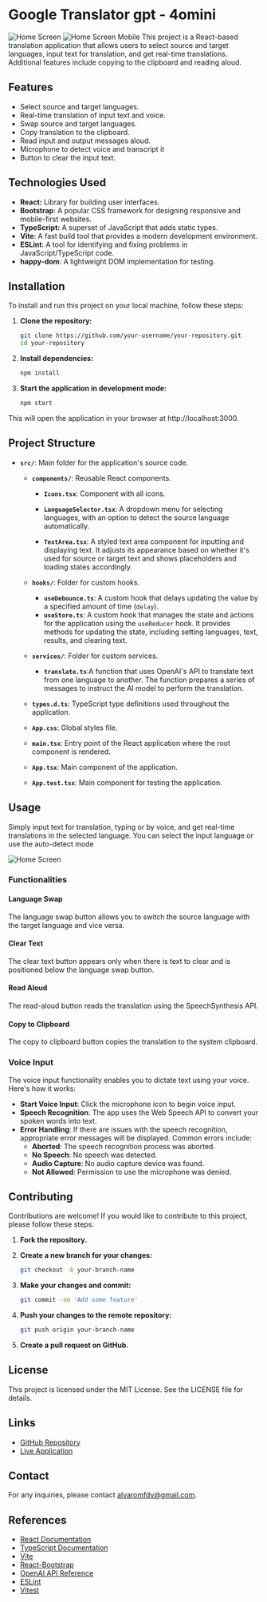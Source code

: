 # Google Translator gpt - 4omini
![Home Screen](public/Usage1.png)
![Home Screen Mobile](public/usage2.png)
This project is a React-based translation application that allows users to select source and target languages, input text for translation, and get real-time translations. Additional features include copying to the clipboard and reading aloud.


## Features

- Select source and target languages.
- Real-time translation of input text and voice.
- Swap source and target languages.
- Copy translation to the clipboard.
- Read input and output messages aloud.
- Microphone to detect voice and transcript it
- Button to clear the input text.

## Technologies Used

- **React:** Library for building user interfaces.
- **Bootstrap**: A popular CSS framework for designing responsive and mobile-first websites.
- **TypeScript:** A superset of JavaScript that adds static types.
- **Vite**: A fast build tool that provides a modern development environment.
- **ESLint**: A tool for identifying and fixing problems in JavaScript/TypeScript code.
- **happy-dom**: A lightweight DOM implementation for testing.

## Installation

To install and run this project on your local machine, follow these steps:

1. **Clone the repository:**

   ```bash
   git clone https://github.com/your-username/your-repository.git
   cd your-repository
2. **Install dependencies:**

   ```bash
   npm install
3. **Start the application in development mode:**

   ```bash
   npm start
This will open the application in your browser at http://localhost:3000.

## Project Structure

- **`src/`**: Main folder for the application's source code.
  - **`components/`**: Reusable React components.
    - **`Icons.tsx`**: Component with all icons.
    - **`LanguageSelector.tsx`**: A dropdown menu for selecting languages, with an option to detect the source language automatically.

    - **`TextArea.tsx`**: A styled text area component for inputting and displaying text. It adjusts its appearance based on whether it's used for source or target text and shows placeholders and loading states accordingly.

  - **`hooks/`**: Folder for custom hooks.
    - **`useDebounce.ts`**: A custom hook that delays updating the value by a specified amount of time (`delay`).
    - **`useStore.ts`**: A custom hook that manages the state and actions for the application using the `useReducer` hook. It provides methods for updating the state, including setting languages, text, results, and clearing text.

  - **`services/`**: Folder for custom services.
    - **`translate.ts`**:A function that uses OpenAI's API to translate text from one language to another. The function prepares a series of messages to instruct the AI model to perform the translation.

  - **`types.d.ts`**: TypeScript type definitions used throughout the application.
  - **`App.css`**: Global styles file.
  - **`main.tsx`**: Entry point of the React application where the root component is rendered.
  - **`App.tsx`**: Main component of the application.
  - **`App.test.tsx`**: Main component for testing the application.


## Usage

Simply input text for translation, typing or by voice, and get real-time translations in the selected language. You can select the input language or use the auto-detect mode

![Home Screen](public/Usage1.png)

### Functionalities

#### Language Swap
The language swap button allows you to switch the source language with the target language and vice versa.
#### Clear Text
The clear text button appears only when there is text to clear and is positioned below the language swap button.
#### Read Aloud
The read-aloud button reads the translation using the SpeechSynthesis API.
#### Copy to Clipboard
The copy to clipboard button copies the translation to the system clipboard.
### Voice Input
The voice input functionality enables you to dictate text using your voice. Here's how it works:
- **Start Voice Input**: Click the microphone icon to begin voice input.
- **Speech Recognition**: The app uses the Web Speech API to convert your spoken words into text.
- **Error Handling**: If there are issues with the speech recognition, appropriate error messages will be displayed. Common errors include:
  - **Aborted**: The speech recognition process was aborted.
  - **No Speech**: No speech was detected.
  - **Audio Capture**: No audio capture device was found.
  - **Not Allowed**: Permission to use the microphone was denied.

## Contributing
Contributions are welcome! If you would like to contribute to this project, please follow these steps:

1. **Fork the repository.**
2. **Create a new branch for your changes:**

   ```bash
   git checkout -b your-branch-name
3. **Make your changes and commit:**

   ```bash
   git commit -am 'Add some feature'
4. **Push your changes to the remote repository:**

   ```bash
   git push origin your-branch-name
5. **Create a pull request on GitHub.**

## License
This project is licensed under the MIT License. See the LICENSE file for details.

## Links
- [GitHub Repository](https://github.com/AlvaroSapata/translator)
- [Live Application](https://translatorclone.netlify.app/)

## Contact
For any inquiries, please contact [alvaromfdv@gmail.com](mailto:alvaromfdv@gmail.com).

## References
- [React Documentation](https://reactjs.org/docs/getting-started.html)
- [TypeScript Documentation](https://www.typescriptlang.org/docs/)
- [Vite](https://vitejs.dev/)
- [React-Bootstrap](https://react-bootstrap.github.io/)
- [OpenAI API Reference](https://platform.openai.com/docs/api-reference)
- [ESLint](https://eslint.org/)
- [Vitest](https://vitest.dev/)
